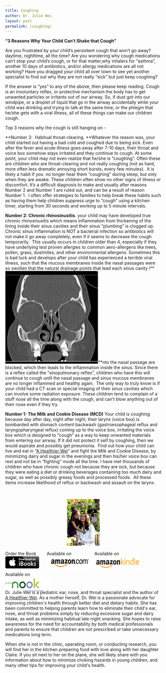 ```yaml
---
title: Coughing
author: Dr. Julie Wei
layout: post
permalink: /coughing/
---
```

**&#8220;3 Reasons Why Your Child Can&#8217;t Shake that Cough&#8221;**

Are you frustrated by your child&#8217;s persistent cough that won&#8217;t go away? daytime, nighttime, all the time? Are you wondering why cough medications can&#8217;t stop your child&#8217;s cough, or for that matter,why inhalers for &#8220;asthma&#8221;, another 10 days of antibiotics, and/or allergy medications are all not working? Have you dragged your child all over town to see yet another specialist to find out why they are not really &#8220;sick&#8221; but just keep coughing?

If the answer is &#8220;yes&#8221; to any of the above, then please keep reading. Cough is an involuntary reflex, or protective mechanism the body has to get unwanted particles or irritants out of our airway. So, if dust got into our windpipe, or a droplet of liquid that go in the airway accidentally while your child was drinking and trying to talk at the same time, or the phlegm that he/she gets with a viral illness, all of these things can make our children cough.

Top 3 reasons why the cough is still hanging on -

**Number 3:  Habitual throat-clearing. **Whatever the reason was, your child started out having a bad cold and coughed due to being sick. Even after the fever and acute illness goes away after 7-10 days, their throat and voice box somehow stays irritated and they continue to cough. At some point, your child may not even realize that he/she is &#8220;coughing&#8221;. Often these are children who are throat-clearing and not really coughing (not as hard, more often less dramatic annoying short bursts, every few minutes).  It is likely a habit if you  no longer hear them &#8220;coughing&#8221; during sleep, but only when they are awake. These children often show no other signs of illness or discomfort. It&#8217;s a difficult diagnosis to make and usually after reasons Number 2 and Number 1 are ruled out, and can be a result of reason Number 1.  I often offer strategies to families to help break these habits such as having them help children suppress urge to &#8220;cough&#8221; using a kitchen timer, starting from 30 seconds and working up to 5 minute intervals.

**Number 2: Chronic rhinosinusitis**. your child may have developed true chronic rhinosinusitis which means inflammation from thickening of the lining inside their sinus cavities and their sinus &#8220;plumbing&#8221; is clogged up.  Chronic sinus inflammation is NOT a bacterial infection so antibiotics will not make it go away completely, even if it seems to decrease the cough temporarily.  This usually occurs in children older than 4, especially if they have underlying test proven allergies to common aero-allergens like trees, pollen, grass, dustmites, and other environmental allergens. Sometimes this is bad luck and develops after your child has experienced a terrible viral illness, such that the mucous membranes inside the nasal passages were so swollen that the natural drainage points that lead each sinus cavity i**<img class="alignleft  wp-image-291" title="CT Scan- Sinus inflammation" alt="" src="/wp-content/uploads/2013/08/Abnormal-CT-scan-of-Sinuses-300x300.jpg" width="300" height="300" />**nto the nasal passage are blocked, which then leads to the inflammation inside the sinus. Since there is a reflex called the &#8220;sinopulmonary reflex&#8221;, children who have this will continue to cough until the nasal passage and sinus mucous membranes are no longer inflammed and healthy again.  The only way to truly know is if your child had a CT scan or special imaging of their sinus cavities which can involve some radiation exposure. These children tend to complain of a stuff nose all the time along with the cough, and can&#8217;t blow anything out of their nose even if they try.

**Number 1:** **The Milk and Cookie Disease (MCD)** Your child is coughing because day after day, night after night, their larynx (voice box) is bombarded with stomach content backwash (gastroesophageal reflux and laryngopharyngeal reflux) coming up to the voice box, irritating the voice box which is designed to &#8220;cough&#8221; as a way to keep unwanted materials from entering our airway. If it did not protect it self by coughing, then we would aspirate and possibly get pneumonia.  Find out how your child can live and eat in &#8220;[A Healthier Wei][1]&#8221; and fight the Milk and Cookie Disease, by minimizing dairy and sugar in the evenings and then his/her voice box can rest and not be in &#8220;fighting&#8221; mode all the time. I have met thousands of children who have chronic cough not because they are sick, but because they were eating a diet or drinking beverages containing too much dairy and sugar, as well as possibly greasy foods and processed foods.  All these items increase likelihood of reflux or backwash and assault on the larynx.

&nbsp;

<span style="width:105px;display:table;margin:0 auto;"><a href="the-book/"><img src="/wp-content/uploads/2014/04/AHealthierWei_cover_150.png" /></a></span>

<p style="height:80px">
  <span style="width:130px;display:inline-block;vertical-align:top;"> Order the Book <a href="https://itunes.apple.com/us/book/a-healthier-wei/id806784060?ls=1&mt=11#" target="_blank" > <img class="size-full wp-image-944" alt="Apple iBooks" title="Apple iBooks" src="/wp-content/uploads/2014/02/Download_on_iBooks_Badge_US-UK_110x40_090513.png" width="110" height="40" /></a> </span> <span style="width:150px;display:inline-block;vertical-align:top;">Available on <a href="http://amzn.to/1fSNqeb" target="_blank" > <img class="size-full wp-image-945" alt="Amazon.com" title="Amazon.com" src="/wp-content/uploads/2014/02/amazon_com_logo_160.jpg" width="160" height="47" /> </a> </span> <span  style="width:150px;display:inline-block;vertical-align:top;">Available on <a href="http://amzn.to/1eHEfNl" target="_blank" > <img class="size-full wp-image-946" alt="Amazon Kindle" title="Amazon Kindle" src="/wp-content/uploads/2014/02/kindle_logo_160.jpg" width="160" height="43" /> </a> </span> <span style="width:150px;display:inline-block;vertical-align:top;">Available on <a href="http://www.barnesandnoble.com/w/a-healthier-wei-julie-wei/1118260302?ean=2940148244592&itm=1&usri=2940148244592" target="_blank" > <img class="size-full wp-image-947" alt="Nook" title="Nook" src="/wp-content/uploads/2014/02/nook_logo_160.png" width="160" height="52" /></a> </span>
</p>

\-----

Dr. Julie Wei is a pediatric ear, nose, and throat specialist and the author of [A Healthier Wei][2]. As a mother herself, Dr. Wei is a passionate advocate for improving children's health through better diet and dietary habits. She has been committed to helping parents learn how to eliminate their child's ear, nose, and throat problems simply by reducing excessive sugar and dairy intake, as well as minimizing habitual late night snacking. She hopes to raise awareness for the need for accountability by both medical professionals and parents to ensure that children are not prescribed or take unnecessary medications long term. 

When she is not in the clinic, operating room, or conducting research, you will find her in the kitchen preparing food with love along with her daughter Claire. If you sit next to her on the plane, she will likely share with you information about how to minimize choking hazards in young children, and many other tips for improving your child's health.

 [1]: the-book/ "The Book"
 [2]: the-book